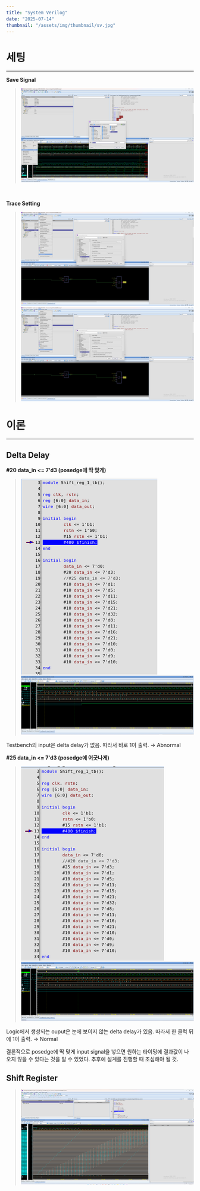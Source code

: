 ```yaml
---
title: "System Verilog"
date: "2025-07-14"
thumbnail: "/assets/img/thumbnail/sv.jpg"
---
```


# 세팅
---
**Save Signal**
>![alt text](<../../../assets/img/system verilog/0714/스크린샷 2025-07-14 151412.png>)

<br/>

**Trace Setting**
>![alt text](<../../../assets/img/system verilog/0714/스크린샷 2025-07-14 151247.png>)
![alt text](<../../../assets/img/system verilog/0714/스크린샷 2025-07-14 151247.png>)

# 이론
---
## Delta Delay


**#20 data_in <= 7'd3 (posedge에 딱 맞게)**

>![alt text](<../../../assets/img/system verilog/0714/abnormal_tb.png>)
![alt text](<../../../assets/img/system verilog/0714/abnormal_wave.png>)

Testbench의 input은 delta delay가 없음.
따라서 바로 1이 출력.
→ Abnormal

**#25 data_in <= 7'd3 (posedge에 어긋나게)**

>![alt text](<../../../assets/img/system verilog/0714/normal_tb.png>)
![alt text](<../../../assets/img/system verilog/0714/normal_wave.png>)

Logic에서 생성되는 ouput은 눈에 보이지 않는 delta delay가 있음.
따라서 한 클럭 뒤에 1이 출력.
→ Normal

결론적으로 posedge에 딱 맞게 input signal을 넣으면 원하는 타이밍에 결과값이 나오지 않을 수 있다는 것을 알 수 있었다. 추후에 설계를 진행할 때 조심해야 될 것.

## Shift Register
>![alt text](<../../../assets/img/system verilog/0714/shift_reg.png>)